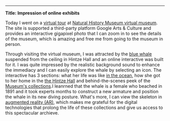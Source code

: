 ---
**Title: Impression of online exhibits**

Today I went on a [virtual tour](https://artsandculture.google.com/streetview/the-natural-history-museum-hintze-hall/yQHjHCmSOMKyhQ?sv_lng=-0.1763002033314968&sv_lat=51.49614943214926&sv_h=328.26907700203446&sv_p=21.747201048821324&sv_pid=xCOPaa20DC3Z4eRiKDUyew&sv_z=1) at [Natural History Museum virtual museum](http://nhm.ac.uk/visit/virtual-museum.html). The site is supported a third-party platform Google Arts & Culture and provides an interactive gigapixel photo that I can zoom in to see the details of the museum, which is amazing and free me from going to the museum in person. 


Through visiting the virtual museum, I was attracted by the [blue whale](https://www.nhm.ac.uk/bluewhale/) suspended from the ceiling in Hintze Hall and an online interactive was built for it. I was quite impressed by the realistic background sound to enhance the immediacy and I can easily explore the whale by selecting an icon. The interactive has 3 sections: what her life was like [in the ocean](https://www.nhm.ac.uk/bluewhale/ocean/), how she got to her home in the [the Hintze Hall](https://www.nhm.ac.uk/bluewhale/hall/) and behind-the-scenes peek of the [Museum's collections](https://www.nhm.ac.uk/bluewhale/study/).I leanrned that the whale is a female who beached in 1891 and it took experts months to construct a new armature and position the whale in its new diving posture. What's more, I can view the skeleton in [augmented reality (AR)](https://artsandculture.google.com/asset/GAG_J9wcz31GXw), which makes me grateful for the digital technologies that prolong the life of these collections and give us access to this spectacular archieve.
